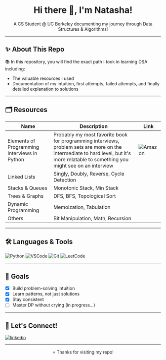 <h1 align="center">Hi there 👋, I'm Natasha!</h1>

<p align="center">
  A CS Student @ UC Berkeley documenting my journey through Data Structures & Algorithms!  
</p>

---

## ✨ About This Repo

:books: In this repository, you will find the exact path I took in learning DSA including:
- The valuable resources I used
- Documentation of my intuition, first attempts, failed attempts, and finally detailed explanation to solutions

---

## 🗂️ Resources

| Name | Description | Link |
| ------ | -------- | ------ |
| Elements of Programming Interviews in Python | Probably my most favorite book for programming interviews, problem sets are more on the intermediate to hard level, but it's more relatable to something you might see on an interview | ![Amazon](https://a.co/d/928ptwD) |
| Linked Lists | Singly, Doubly, Reverse, Cycle Detection |
| Stacks & Queues | Monotonic Stack, Min Stack |
| Trees & Graphs | DFS, BFS, Topological Sort |
| Dynamic Programming | Memoization, Tabulation |
| Others | Bit Manipulation, Math, Recursion |

---

## 🛠 Languages & Tools

![Python](https://img.shields.io/badge/Python-3670A0?style=for-the-badge&logo=python&logoColor=ffdd54)
![VSCode](https://img.shields.io/badge/VSCode-007ACC?style=for-the-badge&logo=visual-studio-code&logoColor=white)
![Git](https://img.shields.io/badge/Git-F05032?style=for-the-badge&logo=git&logoColor=white)
![LeetCode](https://img.shields.io/badge/LeetCode-FFA116?style=for-the-badge&logo=LeetCode&logoColor=black)

---

## 🚀 Goals

- [x] Build problem-solving intuition  
- [x] Learn patterns, not just solutions  
- [x] Stay consistent  
- [ ] Master DP without crying (in progress...)  

---

## 🔗 Let's Connect!

<p align="left">
<a href="https://www.linkedin.com/in/natashalukmanto/" target="blank"><img align="center" src="https://img.shields.io/badge/LinkedIn-0A66C2?style=for-the-badge&logo=linkedin&logoColor=white" alt="linkedin" /></a>
</p>

---

<p align="center">⭐️ Thanks for visiting my repo!</p>
